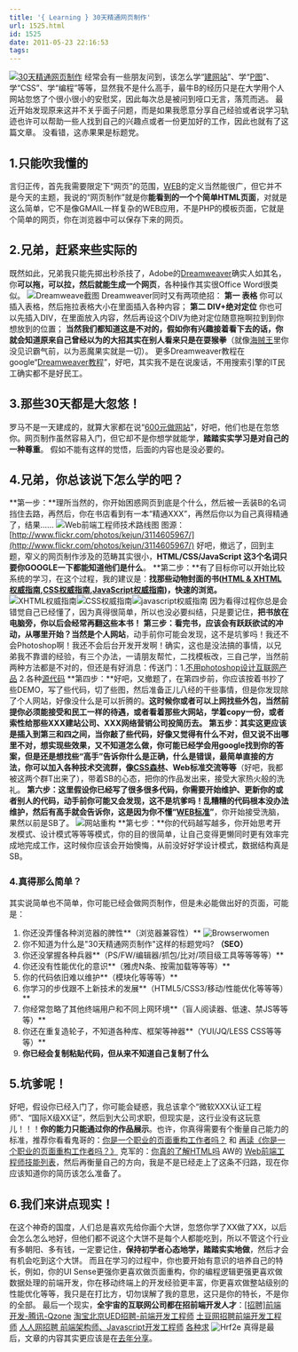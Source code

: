 ```yaml
---
title: '{ Learning } 30天精通网页制作'
url: 1525.html
id: 1525
date: 2011-05-23 22:16:53
tags:
---
```


[![30天精通网页制作](http://caib.me/wp-content/uploads/2011/05/30days-master-html.jpg "30天精通网页制作")](http://caib.me/30days-master-html-css-javascript/) 经常会有一些朋友问到，该怎么学“[建网站](http://www.188mb.com/)”、学“[P图](http://baike.baidu.com/view/821189.htm)”、学“CSS”、学“编程”等等，显然我不是什么高手，最牛B的经历只是在大学用个人网站忽悠了个很小很小的安慰奖，因此每次总是被问到哑口无言，落荒而逃。 最近开始发现原来这并不关乎面子问题，而是如果我愿意分享自己经验或者说学习轨迹也许可以帮助一些人找到自己的兴趣点或者一份更加好的工作，因此也就有了这篇文章。 没看错，这赤果果是标题党。 

1.只能吹我懂的
--------

言归正传，首先我需要限定下“网页”的范围，[WEB](http://baike.baidu.com/view/3912.htm)的定义当然能很广，但它并不是今天的主题，我说的“网页制作”就是你**能看到的一个个简单HTML页面**，对就是这么简单，它不是像GMAIL一样复杂的WEB应用，不是PHP的模板页面，它就是个简单的网页，你在浏览器中可以保存下来的网页。

2.兄弟，赶紧来些实际的
------------

既然如此，兄弟我只能先掷出秒杀技了，Adobe的[Dreamweaver](http://www.adobe.com/products/dreamweaver.html)确实人如其名，你**可以拖，可以拉，然后就能生成一个网页**，各种操作其实很Office Word很类似。 ![Dreamweave截图](http://caib.me/wp-content/uploads/2011/05/20067822210281.jpg "Dreamweave截图") Dreamweaver同时又有两项绝招： **第一 表格** 你可以插入表格，然后拖拉表格大小在里面插入各种内容； **第二 DIV+绝对定位** 你也可以先插入DIV，在里面放入内容，然后再设这个DIV为绝对定位随意拖啊拉到到你想放到的位置； **当然我们都知道这是不对的，假如你有兴趣接着看下去的话，你就会知道原来自己曾经以为的大招其实在别人看来只是在耍猴拳**（就像[海贼王](http://op.52pk.com/)里你没见识霸气前，以为恶魔果实就是一切）。 更多Dreamweaver教程在google“[Dreamweaver教程](http://www.google.com.hk/search?hl=zh-CN&newwindow=1&safe=strict&q=Dreamweaver%E6%95%99%E7%A8%8B&oq=Dreamweaver%E6%95%99%E7%A8%8B&aq=f&aqi=g-g2g7g-g1&aql=&gs_sm=e&gs_upl=81337l81337l0l1l1l0l0l0l0l292l292l2-1)”，好吧，其实我不是在说废话，不用搜索引擎的IT民工确实都不是好民工。

3.那些30天都是大忽悠！
-------------

罗马不是一天建成的，就算大家都在说“[600元做网站](http://www.google.com.hk/search?hl=zh-CN&newwindow=1&safe=strict&q=600%E5%85%83%E5%81%9A%E7%BD%91%E7%AB%99&oq=600%E5%85%83%E5%81%9A%E7%BD%91%E7%AB%99&aq=f&aqi=&aql=&gs_sm=e&gs_upl=21614l21614l0l1l1l0l0l0l0l0l0l)”，好吧，他们也是在忽悠你。网页制作虽然容易入门，但它却不是你想学就能学，**踏踏实实学习是对自己的一种尊重**。 假如不能有这样的觉悟，后面的内容也是没必要的。

4.兄弟，你总该说下怎么学的吧？
----------------

**第一步：**理所当然的，你开始困惑网页到底是个什么，然后被一丢装B的名词挡住去路，再然后，你在书店看到有一本“精通XXX”，再然后你以为自己真得精通了，结果...... ![Web前端工程师技术路线图](http://caib.me/wp-content/uploads/2011/05/web%E5%89%8D%E7%AB%AF%E5%B7%A5%E7%A8%8B%E5%B8%88%E6%8A%80%E6%9C%AF%E8%B7%AF%E7%BA%BF%E5%9B%BE.jpg "web前端工程师技术路线图.jpg") 图源：[http://www.flickr.com/photos/kejun/3114605967/](http://www.flickr.com/photos/kejun/3114605967/) 好吧，撤远了，回到主题，窄义的网页制作涉及的范畴其实很小，**HTML/CSS/JavaScript 这3个名词只要你GOOGLE一下都能知道他们是什么**。 **第二步：**有了目标你可以开始比较系统的学习，在这个过程，我的建议是：**找那些动物封面的书([HTML & XHTML权威指南](http://book.douban.com/subject/2061604/),[CSS权威指南](http://book.douban.com/subject/2308234/),[JavaScript权威指南](http://book.douban.com/subject/2228378/))，快速的浏览。** ![XHTML权威指南](http://caib.me/wp-content/uploads/2011/05/s2382040.jpg "s2382040.jpg")![CSS权威指南](http://caib.me/wp-content/uploads/2011/05/s5825982.jpg "s5825982.jpg")![javascript权威指南](http://caib.me/wp-content/uploads/2011/05/s5860151.jpg "s5860151.jpg") 因为看得过程你总是会错觉自己已经懂了，因为真得很简单，所以也没必要纠结，只是要记住，**把书放在电脑旁，你以后会经常再翻这些本书！** **第三步：**看完书，应该会有跃跃欲试的冲动，从哪里开始？当然是**个人网站**，动手前你可能会发现，这不是坑爹吗！我还不会Photoshop啊！我还不会后台开发开发啊！确实，这也是没法搞的事情，以兄弟我不靠谱的经验，有三个办法，一请朋友帮忙，二找模板改，三自己学，当然前两种方法都是不对的，但还是有好消息：传送门：1.[不用photoshop设计互联网产品](http://www.quora.com/Joel-Lewenstein/Life-Without-Photoshop) 2.各种[源代码](http://down.cnzz.cn/) **第四步：**好吧，又撤题了，在第四步前，你应该按着书抄了些DEMO，写了些代码，切了些图，然后准备正儿八经的干些事情，但是你发现除了个人网站，好像没什么是可以折腾的。**这时候你或者可以上网找些外包，当然前提你必须能接受和民工一样的待遇，或者看着那些大网站，学着copy一份，或者索性给那些XXX建站公司、XXX网络营销公司投简历去。** **第五步：**其实这更应该是插入到第三和四之间，当你敲了些代码，好像又觉得有什么不对，但又说不出哪里不对，想实现些效果，又不知道怎么做，你可能已经学会用google找到你的答案，但是还是想找些“高手”告诉你什么是正确，什么是错误，最简单直接的方法，你**可以加入各种技术交流群，像[CSS森林](http://www.google.com.hk/search?hl=zh-CN&newwindow=1&safe=strict&biw=1536&bih=814&q=css%E6%A3%AE%E6%9E%97%E7%BE%A4&oq=css%E6%A3%AE%E6%9E%97%E7%BE%A4&aq=f&aqi=&aql=&gs_sm=e&gs_upl=2076l4508l0l6l6l0l4l4l0l291l291l2-1)、Web标准交流等等**（好吧，我都被这两个群T出来了），带着SB的心态，把你的作品发出来，接受大家热火般的洗礼。 **第六步：**这里假设你已经写了很多很多代码，你需要开始维护、更新你的或者别人的代码，动手前你可能又会发现，这不是坑爹吗！乱糟糟的代码根本没办法维护，然后有高手就会告诉你，这是因为你不懂**“[WEB标准](http://book.douban.com/subject/1230451/)”**，你开始接受洗脑，果然以前是SB了。 ![网站重构](http://caib.me/wp-content/uploads/2011/05/s2162724-11.jpg "s2162724 (1).jpg") **第七步：**你的代码越写越多，你开始思考开发模式、设计模式等等等模式，你的目的很简单，让自己变得更懒同时更有效率完成地完成工作，这时候你应该会开始懊悔，从前没好好学设计模式，数据结构真是SB。

### 4.真得那么简单？

其实说简单也不简单，你可能已经会做网页制作，但是未必能做出好的页面，可能是：

1.  你还没弄懂各种浏览器的脾性**（浏览器兼容性）** ![Browserwomen](http://caib.me/wp-content/uploads/2011/05/browserwomen.jpg "browserwomen.jpg")
2.  你不知道为什么是"30天精通网页制作"这样的标题党吗? **（SEO）**
3.  你还没掌握各种兵器**（PS/FW/编辑器/抓包/比对/项目级工具等等等等）**
4.  你还没有性能优化的意识**（雅虎N条、按需加载等等等）**
5.  你的代码依旧难以维护**（模块化等等等）**
6.  你学习的步伐跟不上新技术的发展**（HTML5/CSS3/移动/性能优化等等等）**
7.  你经常忽略了其他终端用户和不同上网环境**（盲人阅读器、低速、禁JS等等等）**
8.  你还在重复造轮子，不知道各种库、框架等神器**（YUI/JQ/LESS CSS等等等）**
9.  **你已经会复制粘贴代码，但从来不知道自己复制了什么**

5.坑爹呢！
------

好吧，假设你已经入门了，你可能会疑惑，我总该拿个“微软XXX认证工程师”、“国际X级XX证”，然后到大公司求职，但现实是，这行业没有这玩意儿！！！**你的能力只能通过你的作品展示**。也许，你真得需要有个衡量自己能力的标准，推荐你看看鬼哥的：[你是一个职业的页面重构工作者吗？](http://www.cssforest.org/blog/index.php?id=121) 和 [再读《你是一个职业的页面重构工作者吗？》](http://www.cssforest.org/blog/index.php?id=125) 克军的：[你真的了解HTML吗](http://hikejun.com/blog/?p=548) AW的 [Web前端工程师技能列表](http://www.awflasher.com/blog/archives/906)，然后再衡量自己的方向，我是不是已经走上了这条不归路，现在你应该知道你的简历该怎么准备了。

6.我们来讲点现实！
----------

在这个神奇的国度，人们总是喜欢先给你画个大饼，忽悠你学了XX做了XX，以后会怎么怎么地好，但他们都不说这个大饼不是每个人都能吃到，所以不管这个行业有多朝阳、多有钱，一定要记住，**保持初学者心态地学，踏踏实实地做**，然后才会有机会吃到这个大饼。 而且在学习的过程中，你也要开始有意识的培养自己的特长，例如，你的UI Sense更强你更喜欢做页面重构，你的编程逻辑更强更喜欢做数据处理的前端开发，你在移动终端上的开发经验更丰富，你更喜欢做整站级别的性能优化等等，我只是在打比方，切勿误解了我的意思，这只是你的特长，不是你的全部。 最后一个现实，**全宇宙的互联网公司都在招前端开发人才**：[\[招聘\]前端开发-腾讯-Qzone](http://ooxx.me/hi-f2e-qzone.orz) [淘宝北京UED招聘-前端开发工程师](http://adamlu.com/?p=391) [土豆网招聘前端开发工程师](http://army8735.org/2011/01/27/924.html) [人人网招聘 前端架构师、Javascript开发工程师](http://blog.bingo929.com/renren-wanted-fed.html) [各种求](http://www.hrfed.com/) ![Hrf2e](http://caib.me/wp-content/uploads/2011/05/hrf2e.jpg "hrf2e.jpg") 真得是最后，文章的内容其实更应该是在[去年分享](http://caib.me/webrebuild/)。